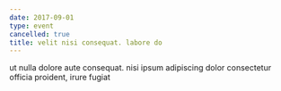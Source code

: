 ```yaml
---
date: 2017-09-01
type: event
cancelled: true
title: velit nisi consequat. labore do
---
```

ut nulla dolore aute consequat. nisi ipsum adipiscing dolor consectetur officia proident, irure fugiat